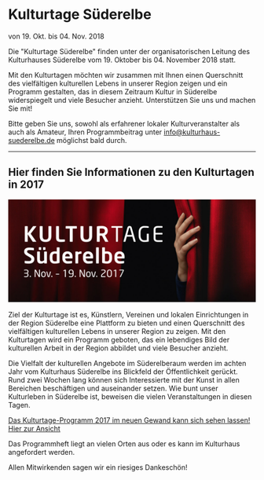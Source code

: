 # Kulturtage Süderelbe  
von 19. Okt. bis 04. Nov. 2018

Die "Kulturtage Süderelbe" finden unter der organisatorischen Leitung des Kulturhauses Süderelbe 
vom 19. Oktober bis 04. November 2018 statt. 

Mit den Kulturtagen möchten wir zusammen mit Ihnen einen Querschnitt des vielfältigen kulturellen Lebens
in unserer Region zeigen und ein Programm gestalten, das in diesem Zeitraum Kultur in Süderelbe widerspiegelt 
und viele Besucher anzieht.  Unterstützen Sie uns und machen Sie mit! 
   
Bitte geben Sie uns, sowohl als erfahrener lokaler Kulturveranstalter als auch als Amateur, Ihren Programmbeitrag 
unter info@kulturhaus-suederelbe.de möglichst bald durch. 


___________________________________________________________________________________________________


## Hier finden Sie Informationen zu den Kulturtagen in 2017 

![](/img/kulturtage-suederelbe-2017-visual-Internet.jpg)

Ziel der Kulturtage ist es,  Künstlern, Vereinen und lokalen Einrichtungen in der Region Süderelbe
eine Plattform zu bieten und  einen Querschnitt des vielfältigen kulturellen Lebens in unserer Region zu zeigen.
Mit den Kulturtagen  wird ein Programm geboten, das ein lebendiges Bild der kulturellen Arbeit in der Region 
abbildet und viele Besucher anzieht.
 
Die Vielfalt der kulturellen Angebote im Süderelberaum werden im achten Jahr vom Kulturhaus Süderelbe ins
Blickfeld der Öffentlichkeit gerückt. Rund zwei Wochen lang können sich Interessierte mit der Kunst in allen
Bereichen beschäftigen und auseinander setzen. Wie bunt unser Kulturleben in Süderelbe ist, beweisen die vielen 
Veranstaltungen in diesen Tagen. 

[Das Kulturtage-Programm 2017 im neuen Gewand kann sich sehen lassen! Hier zur 
Ansicht](/downloads/KT-Heft-52-Seiten-rdz.pdf)

Das Programmheft liegt an vielen Orten aus oder es kann im Kulturhaus angefordert werden.

Allen Mitwirkenden sagen wir ein riesiges Dankeschön!
